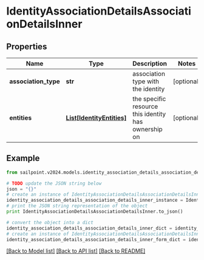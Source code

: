 # IdentityAssociationDetailsAssociationDetailsInner


## Properties

Name | Type | Description | Notes
------------ | ------------- | ------------- | -------------
**association_type** | **str** | association type with the identity | [optional] 
**entities** | [**List[IdentityEntities]**](IdentityEntities.md) | the specific resource this identity has ownership on | [optional] 

## Example

```python
from sailpoint.v2024.models.identity_association_details_association_details_inner import IdentityAssociationDetailsAssociationDetailsInner

# TODO update the JSON string below
json = "{}"
# create an instance of IdentityAssociationDetailsAssociationDetailsInner from a JSON string
identity_association_details_association_details_inner_instance = IdentityAssociationDetailsAssociationDetailsInner.from_json(json)
# print the JSON string representation of the object
print IdentityAssociationDetailsAssociationDetailsInner.to_json()

# convert the object into a dict
identity_association_details_association_details_inner_dict = identity_association_details_association_details_inner_instance.to_dict()
# create an instance of IdentityAssociationDetailsAssociationDetailsInner from a dict
identity_association_details_association_details_inner_form_dict = identity_association_details_association_details_inner.from_dict(identity_association_details_association_details_inner_dict)
```
[[Back to Model list]](../README.md#documentation-for-models) [[Back to API list]](../README.md#documentation-for-api-endpoints) [[Back to README]](../README.md)


